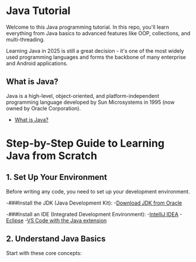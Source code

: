 # Java Tutorial
Welcome to this Java programming tutorial. In this repo, you'll learn everything from Java basics to advanced features like OOP, collections, and multi-threading.

Learning Java in 2025 is still a great decision -  it's one of the most widely used programming languages and forms the backbone of many enterprise and Android applications.


## What is Java?
Java is a high-level, object-oriented, and platform-independent programming language developed by Sun Microsystems in 1995 (now owned by Oracle Corporation).

- [What is Java?](https://youtu.be/lp7E7JudXiY?si=9ZO7JtFvYCClyjRU)


# Step-by-Step Guide to Learning Java from Scratch

## 1. Set Up Your Environment
Before writing any code, you need to set up your development environment.

-###Install the JDK (Java Development Kit):
-[Download JDK from Oracle](https://www.oracle.com/java/technologies/javase-downloads.html)


-###Install an IDE (Integrated Development Environment):
-[IntelliJ IDEA](https://www.jetbrains.com/idea/)
-[Eclipse](https://www.jetbrains.com/idea/)
-[VS Code with the Java extension](https://www.jetbrains.com/idea/)


## 2. Understand Java Basics
Start with these core concepts:



